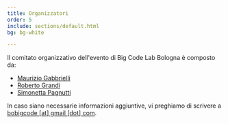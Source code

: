 ```yaml
---
title: Organizzatori
order: 5
include: sections/default.html
bg: bg-white

---
```


Il comitato organizzativo dell'evento di Big Code Lab Bologna è composto da:

- <a href="https://www.unibo.it/sitoweb/maurizio.gabbrielli" class="link-dark">Maurizio Gabbrielli</a>
- <a href="https://www.grandiroberto.it/" class="link-dark">Roberto Grandi</a>
- <a href="https://www.researchgate.net/profile/Simonetta-Pagnutti" class="link-dark">Simonetta Pagnutti</a>

In caso siano necessarie informazioni aggiuntive, vi preghiamo di scrivere a [bobigcode [at] gmail [dot] com](mailto:bobigcode@gmail.com).